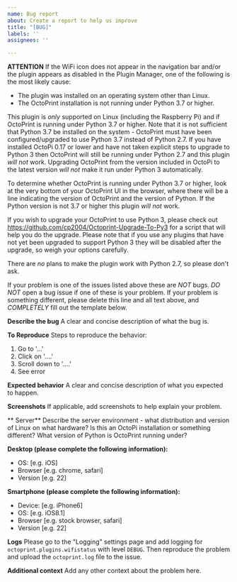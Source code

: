```yaml
---
name: Bug report
about: Create a report to help us improve
title: "[BUG]"
labels: ''
assignees: ''

---
```


**ATTENTION**
If the WiFi icon does not appear in the navigation bar and/or the plugin appears as disabled in the Plugin Manager, one of the following is the most likely cause:

- The plugin was installed on an operating system other than Linux.
- The OctoPrint installation is not running under Python 3.7 or higher.

This plugin is _only_ supported on Linux (including the Raspberry Pi) and if OctoPrint is running under Python 3.7 or higher. Note that it is not sufficient that Python 3.7 be installed on the system - OctoPrint must have been configured/upgraded to use Python 3.7 instead of Python 2.7. If you have installed OctoPi 0.17 or lower and have not taken explicit steps to upgrade to Python 3 then OctoPrint will still be running under Python 2.7 and this plugin _will not_ work. Upgrading OctoPrint from the version included in OctoPi to the latest version _will not_ make it run under Python 3 automatically.

To determine whether OctoPrint is running under Python 3.7 or higher, look at the very bottom of your OctoPrint UI in the browser, where there will be a line indicating the version of OctoPrint and the version of Python. If the Python version is not 3.7 or higher this plugin _will not_ work.

If you wish to upgrade your OctoPrint to use Python 3, please check out https://github.com/cp2004/Octoprint-Upgrade-To-Py3 for a script that will help you do the upgrade. Please note that if you use any plugins that have not yet been upgraded to support Python 3 they will be disabled after the upgrade, so weigh your options carefully.

There are _no_ plans to make the plugin work with Python 2.7, so please don't ask.

If your problem is one of the issues listed above these are _NOT_ bugs. _DO NOT_ open a bug issue if one of these is your problem. If your problem is something different, please delete this line and all text above, and _COMPLETELY_ fill out the template below.

**Describe the bug**
A clear and concise description of what the bug is.

**To Reproduce**
Steps to reproduce the behavior:

1. Go to '...'
2. Click on '....'
3. Scroll down to '....'
4. See error

**Expected behavior**
A clear and concise description of what you expected to happen.

**Screenshots**
If applicable, add screenshots to help explain your problem.

** Server**
Describe the server environment - what distribution and version of Linux on what hardware?
Is this an OctoPi installation or something different?
What version of Python is OctoPrint running under?

**Desktop (please complete the following information):**

- OS: [e.g. iOS]
- Browser [e.g. chrome, safari]
- Version [e.g. 22]

**Smartphone (please complete the following information):**

- Device: [e.g. iPhone6]
- OS: [e.g. iOS8.1]
- Browser [e.g. stock browser, safari]
- Version [e.g. 22]

**Logs**
Please go to the "Logging" settings page and add logging for `octoprint.plugins.wifistatus` with level `DEBUG`. Then reproduce the problem and upload the `octoprint.log` file to the issue.

**Additional context**
Add any other context about the problem here.
